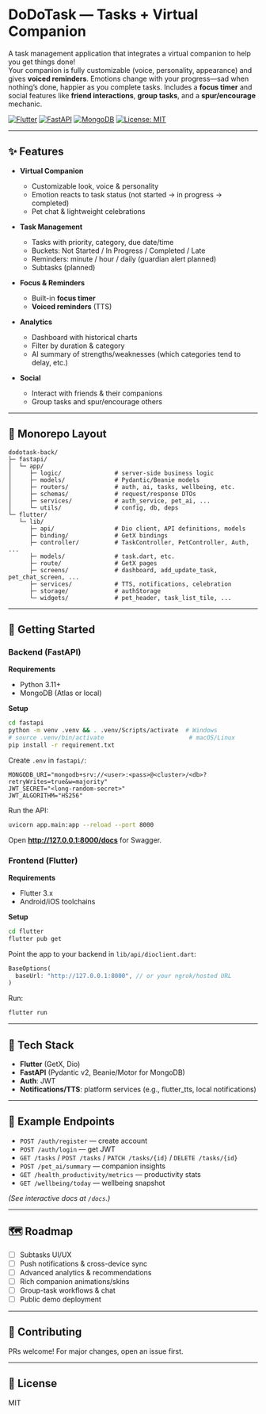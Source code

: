 # DoDoTask — Tasks + Virtual Companion

A task management application that integrates a virtual companion to help you get things done!  
Your companion is fully customizable (voice, personality, appearance) and gives **voiced reminders**. Emotions change with your progress—sad when nothing’s done, happier as you complete tasks. Includes a **focus timer** and social features like **friend interactions**, **group tasks**, and a **spur/encourage** mechanic.

[![Flutter](https://img.shields.io/badge/Flutter-3.x-blue)](https://flutter.dev)
[![FastAPI](https://img.shields.io/badge/FastAPI-0.115%2B-teal)](https://fastapi.tiangolo.com)
[![MongoDB](https://img.shields.io/badge/DB-MongoDB-green)](https://www.mongodb.com/)
[![License: MIT](https://img.shields.io/badge/License-MIT-yellow.svg)](#-license)

---

## ✨ Features

- **Virtual Companion**
  - Customizable look, voice & personality
  - Emotion reacts to task status (not started → in progress → completed)
  - Pet chat & lightweight celebrations

- **Task Management**
  - Tasks with priority, category, due date/time
  - Buckets: Not Started / In Progress / Completed / Late
  - Reminders: minute / hour / daily (guardian alert planned)
  - Subtasks (planned)

- **Focus & Reminders**
  - Built-in **focus timer**
  - **Voiced reminders** (TTS)

- **Analytics**
  - Dashboard with historical charts
  - Filter by duration & category
  - AI summary of strengths/weaknesses (which categories tend to delay, etc.)

- **Social**
  - Interact with friends & their companions
  - Group tasks and spur/encourage others

---

## 📁 Monorepo Layout

```
dodotask-back/
├─ fastapi/
│  └─ app/
│     ├─ logic/               # server-side business logic
│     ├─ models/              # Pydantic/Beanie models
│     ├─ routers/             # auth, ai, tasks, wellbeing, etc.
│     ├─ schemas/             # request/response DTOs
│     ├─ services/            # auth_service, pet_ai, ...
│     └─ utils/               # config, db, deps
└─ flutter/
   └─ lib/
      ├─ api/                 # Dio client, API definitions, models
      ├─ binding/             # GetX bindings
      ├─ controller/          # TaskController, PetController, Auth, ...
      ├─ models/              # task.dart, etc.
      ├─ route/               # GetX pages
      ├─ screens/             # dashboard, add_update_task, pet_chat_screen, ...
      ├─ services/            # TTS, notifications, celebration
      ├─ storage/             # authStorage
      └─ widgets/             # pet_header, task_list_tile, ...
```

---

## 🚀 Getting Started

### Backend (FastAPI)

**Requirements**
- Python 3.11+
- MongoDB (Atlas or local)

**Setup**
```bash
cd fastapi
python -m venv .venv && . .venv/Scripts/activate  # Windows
# source .venv/bin/activate                        # macOS/Linux
pip install -r requirement.txt
```

Create `.env` in `fastapi/`:
```env
MONGODB_URI="mongodb+srv://<user>:<pass>@<cluster>/<db>?retryWrites=true&w=majority"
JWT_SECRET="<long-random-secret>"
JWT_ALGORITHM="HS256"
```

Run the API:
```bash
uvicorn app.main:app --reload --port 8000
```
Open **http://127.0.0.1:8000/docs** for Swagger.

### Frontend (Flutter)

**Requirements**
- Flutter 3.x
- Android/iOS toolchains

**Setup**
```bash
cd flutter
flutter pub get
```

Point the app to your backend in `lib/api/dioclient.dart`:
```dart
BaseOptions(
  baseUrl: "http://127.0.0.1:8000", // or your ngrok/hosted URL
)
```

Run:
```bash
flutter run
```

---

## 🧠 Tech Stack

- **Flutter** (GetX, Dio)
- **FastAPI** (Pydantic v2, Beanie/Motor for MongoDB)
- **Auth**: JWT
- **Notifications/TTS**: platform services (e.g., flutter_tts, local notifications)

---

## 🔌 Example Endpoints

- `POST /auth/register` — create account  
- `POST /auth/login` — get JWT  
- `GET /tasks` / `POST /tasks` / `PATCH /tasks/{id}` / `DELETE /tasks/{id}`  
- `POST /pet_ai/summary` — companion insights  
- `GET /health_productivity/metrics` — productivity stats  
- `GET /wellbeing/today` — wellbeing snapshot  

*(See interactive docs at `/docs`.)*

---

## 🗺️ Roadmap

- [ ] Subtasks UI/UX
- [ ] Push notifications & cross-device sync
- [ ] Advanced analytics & recommendations
- [ ] Rich companion animations/skins
- [ ] Group-task workflows & chat
- [ ] Public demo deployment

---

## 🤝 Contributing

PRs welcome! For major changes, open an issue first.

---

## 📄 License

MIT
